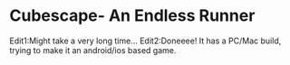# Cubescape- An Endless Runner
Edit1:Might take a very long time...
Edit2:Doneeee! It has a PC/Mac build, trying to make it an android/ios based game.

